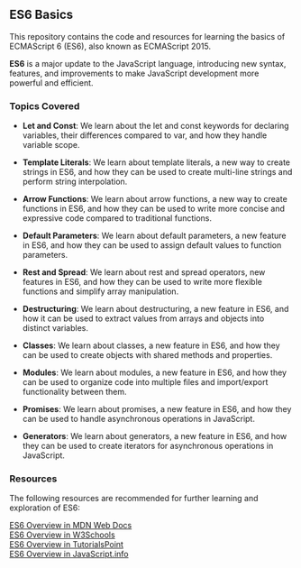 ## ES6 Basics

This repository contains the code and resources for learning the basics of ECMAScript 6 (ES6), also known as ECMAScript 2015.

**ES6** is a major update to the JavaScript language, introducing new syntax, features, and improvements to make JavaScript development more powerful and efficient.

### Topics Covered
- **Let and Const**: We learn about the let and const keywords for declaring variables, their differences compared to var, and how they handle variable scope.

- **Template Literals**: We learn about template literals, a new way to create strings in ES6, and how they can be used to create multi-line strings and perform string interpolation.

- **Arrow Functions**: We learn about arrow functions, a new way to create functions in ES6, and how they can be used to write more concise and expressive code compared to traditional functions.

- **Default Parameters**: We learn about default parameters, a new feature in ES6, and how they can be used to assign default values to function parameters.

- **Rest and Spread**: We learn about rest and spread operators, new features in ES6, and how they can be used to write more flexible functions and simplify array manipulation.

- **Destructuring**: We learn about destructuring, a new feature in ES6, and how it can be used to extract values from arrays and objects into distinct variables.

- **Classes**: We learn about classes, a new feature in ES6, and how they can be used to create objects with shared methods and properties.

- **Modules**: We learn about modules, a new feature in ES6, and how they can be used to organize code into multiple files and import/export functionality between them.

- **Promises**: We learn about promises, a new feature in ES6, and how they can be used to handle asynchronous operations in JavaScript.

- **Generators**: We learn about generators, a new feature in ES6, and how they can be used to create iterators for asynchronous operations in JavaScript.

### Resources
The following resources are recommended for further learning and exploration of ES6:

[ES6 Overview in MDN Web Docs](https://developer.mozilla.org/en-US/docs/Web/JavaScript/New_in_JavaScript/ECMAScript_6_support_in_Mozilla)  
[ES6 Overview in W3Schools](https://www.w3schools.com/js/js_es6.asp)  
[ES6 Overview in TutorialsPoint](https://www.tutorialspoint.com/es6/index.htm)  
[ES6 Overview in JavaScript.info](https://javascript.info/es6)  
 